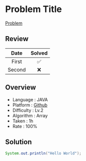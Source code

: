 # Problem Title

[Problem](https://www.example.com)

## Review

|  Date  | Solved |
| :----: | :----: |
| First  |   ✅   |
| Second |   ❌   |

## Overview

- Language : JAVA
- Platform : [Github](https://www.github.com)
- Difficulty : Lv.2
- Algorithm : Array
- Taken : 1h
- Rate : 100%

## Solution

```JAVA
System.out.println("Hello World");
```
